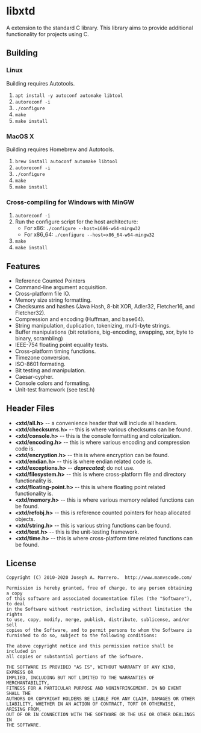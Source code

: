 # libxtd
A extension to the standard C library. This library aims to provide additional
functionality for projects using C.

## Building

### Linux
Building requires Autotools.

1. `apt install -y autoconf automake libtool`
1. `autoreconf -i`
1. `./configure`
1. `make`
1. `make install`

### MacOS X
Building requires Homebrew and Autotools.
1. `brew install autoconf automake libtool`
1. `autoreconf -i`
1. `./configure`
1. `make`
1. `make install`

### Cross-compiling for Windows with MinGW

1. `autoreconf -i`
1. Run the configure script for the host architecture:
	* For x86: `./configure --host=i686-w64-mingw32`
	* For x86_64: `./configure --host=x86_64-w64-mingw32`
1. `make`
1. `make install`

## Features
* Reference Counted Pointers
* Command-line argument acquisition.
* Cross-platform file IO.
* Memory size string formatting.
* Checksums and hashes (Java Hash, 8-bit XOR, Adler32, Fletcher16, and Fletcher32).
* Compression and encoding (Huffman, and base64).
* String manipulation, duplication, tokenizing, multi-byte strings.
* Buffer manipulations (bit rotations, big-encoding, swapping, xor, byte to binary, scrambling)
* IEEE-754 floating point equality tests.
* Cross-platform timing functions.
* Timezone conversion.
* ISO-8601 formating.
* Bit testing and manipulation.
* Caesar-cypher.
* Console colors and formating.
* Unit-test framework (see test.h)

## Header Files
* **<xtd/all.h>** -- a convenience header that will include all headers.
* **<xtd/checksums.h>** -- this is where various checksums can be found.
* **<xtd/console.h>** -- this is the console formatting and colorization.
* **<xtd/encoding.h>** -- this is where various encoding and compression code is.
* **<xtd/encryption.h>** -- this is where encryption can be found.
* **<xtd/endian.h>** -- this is where endian related code is.
* **<xtd/exceptions.h>** -- ***deprecated***; do not use.
* **<xtd/filesystem.h>** -- this is where cross-platform file and directory functionality is.
* **<xtd/floating-point.h>** -- this is where floating point related functionality is.
* **<xtd/memory.h>** -- this is where various memory related functions can be found.
* **<xtd/refobj.h>** -- this is reference counted pointers for heap allocated objects.
* **<xtd/string.h>** -- this is various string functions can be found.
* **<xtd/test.h>** -- this is the unit-testing framework.
* **<xtd/time.h>** -- this is where cross-platform time related functions can be found.

## License
    Copyright (C) 2010-2020 Joseph A. Marrero.  http://www.manvscode.com/
    
    Permission is hereby granted, free of charge, to any person obtaining a copy
    of this software and associated documentation files (the "Software"), to deal
    in the Software without restriction, including without limitation the rights
    to use, copy, modify, merge, publish, distribute, sublicense, and/or sell
    copies of the Software, and to permit persons to whom the Software is
    furnished to do so, subject to the following conditions:
    
    The above copyright notice and this permission notice shall be included in
    all copies or substantial portions of the Software.
    
    THE SOFTWARE IS PROVIDED "AS IS", WITHOUT WARRANTY OF ANY KIND, EXPRESS OR
    IMPLIED, INCLUDING BUT NOT LIMITED TO THE WARRANTIES OF MERCHANTABILITY,
    FITNESS FOR A PARTICULAR PURPOSE AND NONINFRINGEMENT. IN NO EVENT SHALL THE
    AUTHORS OR COPYRIGHT HOLDERS BE LIABLE FOR ANY CLAIM, DAMAGES OR OTHER
    LIABILITY, WHETHER IN AN ACTION OF CONTRACT, TORT OR OTHERWISE, ARISING FROM,
    OUT OF OR IN CONNECTION WITH THE SOFTWARE OR THE USE OR OTHER DEALINGS IN
    THE SOFTWARE.

